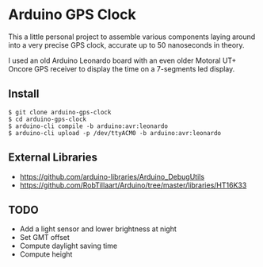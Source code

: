 # Arduino GPS Clock

This a little personal project to assemble various components laying around
into a very precise GPS clock, accurate up to 50 nanoseconds in theory.

I used an old Arduino Leonardo board with an even older Motoral UT+ Oncore GPS
receiver to display the time on a 7-segments led display.

## Install

    $ git clone arduino-gps-clock
    $ cd arduino-gps-clock
    $ arduino-cli compile -b arduino:avr:leonardo
    $ arduino-cli upload -p /dev/ttyACM0 -b arduino:avr:leonardo

## External Libraries

- https://github.com/arduino-libraries/Arduino_DebugUtils
- https://github.com/RobTillaart/Arduino/tree/master/libraries/HT16K33

## TODO

- Add a light sensor and lower brightness at night
- Set GMT offset
- Compute daylight saving time
- Compute height
